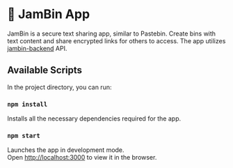 # 📓 JamBin App

JamBin is a secure text sharing app, similar to Pastebin. Create bins with text content and share encrypted links for others to access. The app utilizes [jambin-backend](https://github.com/jamcry/jambin-backend) API.

## Available Scripts

In the project directory, you can run:

### `npm install`

Installs all the necessary dependencies required for the app.

### `npm start`

Launches the app in development mode.\
Open [http://localhost:3000](http://localhost:3000) to view it in the browser.
